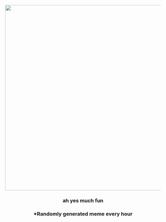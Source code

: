<p align="center">
        <img src="https://i.redd.it/88lkh7378k2a1.jpg" width="600" height="600">
        </p>
        <h3 align="center">ah yes much fun</h3>
        <h3 align="center">*Randomly generated meme every hour</h3>
    